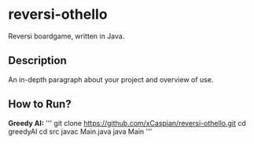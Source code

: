 # reversi-othello

Reversi boardgame, written in Java.

## Description

An in-depth paragraph about your project and overview of use.

## How to Run?

**Greedy AI:**
'''
git clone https://github.com/xCaspian/reversi-othello.git
cd greedyAI
cd src
javac Main.java
java Main
'''
